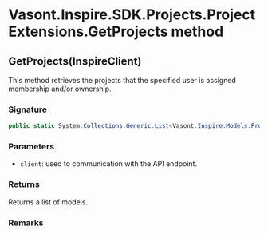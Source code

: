 # Vasont.Inspire.SDK.Projects.ProjectExtensions.GetProjects method
## GetProjects(InspireClient)
This method retrieves the projects that the specified user is assigned membership and/or ownership.

### Signature
```csharp
public static System.Collections.Generic.List<Vasont.Inspire.Models.Projects.ProjectModel> GetProjects(InspireClient client)
```
### Parameters
- `client`: used to communication with the API endpoint.

### Returns
Returns a list of  models.
### Remarks

